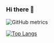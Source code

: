 ### Hi there 👋

![GitHub metrics](https://metrics.lecoq.io/Majentas)  

[![Top Langs](https://github-readme-stats.vercel.app/api/top-langs/?username=Majentas&layout=compact)](https://github.com/anuraghazra/github-readme-stats&theme=radical)
